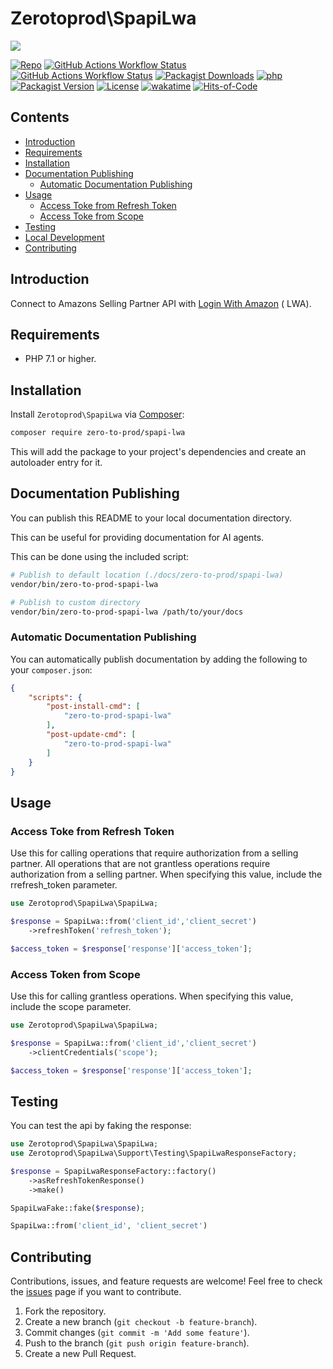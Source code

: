 # Zerotoprod\SpapiLwa

![](art/logo.png)

[![Repo](https://img.shields.io/badge/github-gray?logo=github)](https://github.com/zero-to-prod/spapi-lwa)
[![GitHub Actions Workflow Status](https://img.shields.io/github/actions/workflow/status/zero-to-prod/spapi-lwa/test.yml?label=test)](https://github.com/zero-to-prod/spapi-lwa/actions)
[![GitHub Actions Workflow Status](https://img.shields.io/github/actions/workflow/status/zero-to-prod/spapi-lwa/backwards_compatibility.yml?label=backwards_compatibility)](https://github.com/zero-to-prod/spapi-lwa/actions)
[![Packagist Downloads](https://img.shields.io/packagist/dt/zero-to-prod/spapi-lwa?color=blue)](https://packagist.org/packages/zero-to-prod/spapi-lwa/stats)
[![php](https://img.shields.io/packagist/php-v/zero-to-prod/spapi-lwa.svg?color=purple)](https://packagist.org/packages/zero-to-prod/spapi-lwa/stats)
[![Packagist Version](https://img.shields.io/packagist/v/zero-to-prod/spapi-lwa?color=f28d1a)](https://packagist.org/packages/zero-to-prod/spapi-lwa)
[![License](https://img.shields.io/packagist/l/zero-to-prod/spapi-lwa?color=pink)](https://github.com/zero-to-prod/spapi-lwa/blob/main/LICENSE.md)
[![wakatime](https://wakatime.com/badge/github/zero-to-prod/spapi-lwa.svg)](https://wakatime.com/badge/github/zero-to-prod/spapi-lwa)
[![Hits-of-Code](https://hitsofcode.com/github/zero-to-prod/spapi-lwa?branch=main)](https://hitsofcode.com/github/zero-to-prod/spapi-lwa/view?branch=main)

## Contents

- [Introduction](#introduction)
- [Requirements](#requirements)
- [Installation](#installation)
- [Documentation Publishing](#documentation-publishing)
    - [Automatic Documentation Publishing](#automatic-documentation-publishing)
- [Usage](#usage)
    - [Access Toke from Refresh Token](#access-toke-from-refresh-token)
    - [Access Toke from Scope](#access-token-from-scope)
- [Testing](#testing)
- [Local Development](./LOCAL_DEVELOPMENT.md)
- [Contributing](#contributing)

## Introduction

Connect to Amazons Selling Partner API with [Login With Amazon](https://developer-docs.amazon.com/sp-api/docs/connecting-to-the-selling-partner-api) (
LWA).

## Requirements

- PHP 7.1 or higher.

## Installation

Install `Zerotoprod\SpapiLwa` via [Composer](https://getcomposer.org/):

```bash
composer require zero-to-prod/spapi-lwa
```

This will add the package to your project's dependencies and create an autoloader entry for it.

## Documentation Publishing

You can publish this README to your local documentation directory.

This can be useful for providing documentation for AI agents.

This can be done using the included script:

```bash
# Publish to default location (./docs/zero-to-prod/spapi-lwa)
vendor/bin/zero-to-prod-spapi-lwa

# Publish to custom directory
vendor/bin/zero-to-prod-spapi-lwa /path/to/your/docs
```

### Automatic Documentation Publishing

You can automatically publish documentation by adding the following to your `composer.json`:

```json
{
    "scripts": {
        "post-install-cmd": [
            "zero-to-prod-spapi-lwa"
        ],
        "post-update-cmd": [
            "zero-to-prod-spapi-lwa"
        ]
    }
}
```

## Usage

### Access Toke from Refresh Token

Use this for calling operations that require authorization from a selling partner. All operations that are not grantless operations require
authorization from a selling partner. When specifying this value, include the rrefresh_token parameter.

```php
use Zerotoprod\SpapiLwa\SpapiLwa;

$response = SpapiLwa::from('client_id','client_secret')
    ->refreshToken('refresh_token');

$access_token = $response['response']['access_token'];
```

### Access Token from Scope

Use this for calling grantless operations. When specifying this value, include the scope parameter.

```php
use Zerotoprod\SpapiLwa\SpapiLwa;

$response = SpapiLwa::from('client_id','client_secret')
    ->clientCredentials('scope');

$access_token = $response['response']['access_token'];
```

## Testing
You can test the api by faking the response:

```php
use Zerotoprod\SpapiLwa\SpapiLwa;
use Zerotoprod\SpapiLwa\Support\Testing\SpapiLwaResponseFactory;

$response = SpapiLwaResponseFactory::factory()
    ->asRefreshTokenResponse()
    ->make()

SpapiLwaFake::fake($response);

SpapiLwa::from('client_id', 'client_secret')
```

## Contributing

Contributions, issues, and feature requests are welcome!
Feel free to check the [issues](https://github.com/zero-to-prod/spapi-lwa/issues) page if you want to contribute.

1. Fork the repository.
2. Create a new branch (`git checkout -b feature-branch`).
3. Commit changes (`git commit -m 'Add some feature'`).
4. Push to the branch (`git push origin feature-branch`).
5. Create a new Pull Request.
